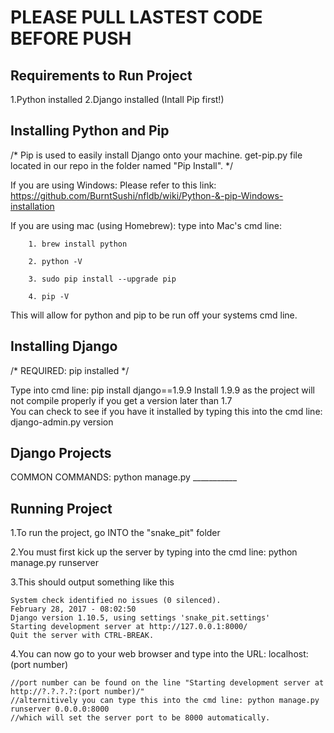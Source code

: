 PLEASE PULL LASTEST CODE BEFORE PUSH
====================================

Requirements to Run Project
---------------------------
1.Python installed
2.Django installed (Intall Pip first!)

Installing Python and Pip
-------------------------
/* Pip is used to easily install Django onto your machine. 
get-pip.py file located in our repo in the folder named "Pip Install". */

If you are using Windows:
	Please refer to this link: https://github.com/BurntSushi/nfldb/wiki/Python-&-pip-Windows-installation
	
If you are using mac (using Homebrew):
	type into Mac's cmd line: 
	
		1. brew install python
		
		2. python -V
		
		3. sudo pip install --upgrade pip
		
		4. pip -V

This will allow for python and pip to be run off your systems cmd line.

Installing Django
-----------------
/* REQUIRED: pip installed */

Type into cmd line: pip install django==1.9.9 
Install 1.9.9 as the project will not compile properly if you get a version later than 1.7  
You can check to see if you have it installed by typing this into the cmd line: django-admin.py version

Django Projects
---------------
COMMON COMMANDS: python manage.py ___________

Running Project
---------------
1.To run the project, go INTO the "snake_pit" folder

2.You must first kick up the server by typing into the cmd line: python manage.py runserver

3.This should output something like this

	System check identified no issues (0 silenced).
	February 28, 2017 - 08:02:50
	Django version 1.10.5, using settings 'snake_pit.settings'
	Starting development server at http://127.0.0.1:8000/
	Quit the server with CTRL-BREAK.

4.You can now go to your web browser and type into the URL: localhost:(port number)

	//port number can be found on the line "Starting development server at http://?.?.?.?:(port number)/"
	//alternitively you can type this into the cmd line: python manage.py runserver 0.0.0.0:8000 
	//which will set the server port to be 8000 automatically. 

